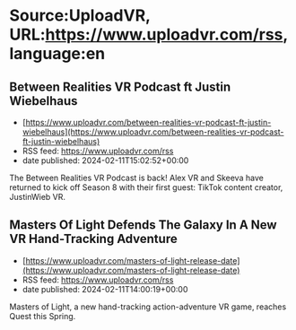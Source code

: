 # Source:UploadVR, URL:https://www.uploadvr.com/rss, language:en

## Between Realities VR Podcast ft Justin Wiebelhaus
 - [https://www.uploadvr.com/between-realities-vr-podcast-ft-justin-wiebelhaus](https://www.uploadvr.com/between-realities-vr-podcast-ft-justin-wiebelhaus)
 - RSS feed: https://www.uploadvr.com/rss
 - date published: 2024-02-11T15:02:52+00:00

The Between Realities VR Podcast is back! Alex VR and Skeeva have returned to kick off Season 8 with their first guest: TikTok content creator, JustinWieb VR.

## Masters Of Light Defends The Galaxy In A New VR Hand-Tracking Adventure
 - [https://www.uploadvr.com/masters-of-light-release-date](https://www.uploadvr.com/masters-of-light-release-date)
 - RSS feed: https://www.uploadvr.com/rss
 - date published: 2024-02-11T14:00:19+00:00

Masters of Light, a new hand-tracking action-adventure VR game, reaches Quest this Spring.

